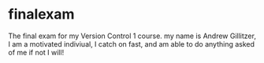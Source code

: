 # finalexam
The final exam for my Version Control 1 course.
my name is Andrew Gillitzer, I am a motivated indiviual, I catch on fast, and am able to do anything asked of me if not I will!
